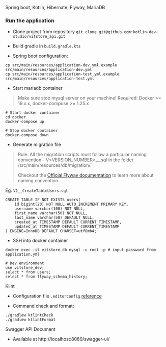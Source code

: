 Spring boot, Kotlin, Hibernate, Flyway, MariaDB

### Run the application
- Clone project from repository `git clone git@github.com:kotlin-dev-studio/vitstore_api.git`
- Build gradle in `build.gradle.kts`
  
- Spring boot configuration:

```shell
cp src/main/resources/application-dev.yml.example src/main/resources/application-dev.yml
cp src/main/resources/application-test.yml.example src/main/resources/application-test.yml
```

- Start mariadb container
> Make sure stop mysql server on your machine!
> Required: Docker >= 19.x.x, docker-compose >= 1.25.x
```shell
# Start docker container
cd docker
docker-compose up

# Stop docker container
docker-compose down
```
- Generate migration file
> Rule: All the migration scripts must follow a particular naming convention - V<VERSION_NUMBER>__<NAME>.sql in the folder /src/main/resources/db/migration/. 
>
> Checkout the [Official Flyway documentation](https://flywaydb.org/documentation/concepts/migrations.html) to learn more about naming convention.

Eg. `V1__CreateTableUsers.sql`
```mysql
CREATE TABLE IF NOT EXISTS users(
    id bigint(20) NOT NULL AUTO_INCREMENT PRIMARY KEY,
    username varchar(100) NOT NULL, 
    first_name varchar(50) NOT NULL,
    last_name varchar(50) DEFAULT NULL,
    created_at TIMESTAMP DEFAULT CURRENT_TIMESTAMP,
    updated_at TIMESTAMP DEFAULT CURRENT_TIMESTAMP
) ENGINE=InnoDB DEFAULT CHARSET=utf8mb4;
```

- SSH into docker container
```shell
docker exec -it vitstore_db mysql -u root -p # input password from application.yml

# Dev environment
use vitstore_dev;
select * from users;
select * from flyway_schema_history;
```

Klint

- Configuration file `.editorconfig` [reference](https://github.com/pinterest/ktlint#editorconfig)

- Command check and format:

```shell
./gradlew ktlintCheck
./gradlew ktlintFormat
```

Swagger API Document

- Available at http://localhost:8080/swagger-ui/
